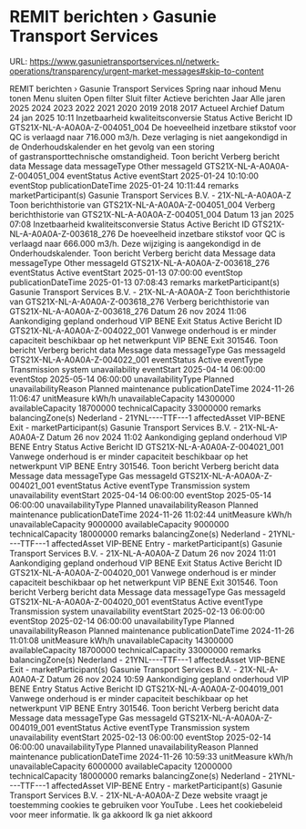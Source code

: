 # REMIT berichten › Gasunie Transport Services

URL: https://www.gasunietransportservices.nl/netwerk-operations/transparency/urgent-market-messages#skip-to-content

REMIT berichten › Gasunie Transport Services
Spring naar inhoud
Menu tonen
Menu sluiten
Open filter
Sluit filter
Actieve berichten
Jaar
Alle jaren
2025
2024
2023
2022
2021
2020
2019
2018
2017
Actueel
Archief
Datum
24 jan 2025 10:11
Inzetbaarheid kwaliteitsconversie
Status
Active
Bericht ID
GTS21X-NL-A-A0A0A-Z-004051_004
De hoeveelheid inzetbare stikstof voor QC is verlaagd naar 716.000 m3/h. Deze verlaging is niet aangekondigd in de Onderhoudskalender en het gevolg van een storing of gastransporttechnische omstandigheid.
Toon bericht
Verberg bericht data
Message data
messageType
Other
messageId
GTS21X-NL-A-A0A0A-Z-004051_004
eventStatus
Active
eventStart
2025-01-24 10:10:00
eventStop
publicationDateTime
2025-01-24 10:11:44
remarks
marketParticipant(s)
Gasunie Transport Services B.V. - 21X-NL-A-A0A0A-Z
Toon berichthistorie van GTS21X-NL-A-A0A0A-Z-004051_004
Verberg berichthistorie van GTS21X-NL-A-A0A0A-Z-004051_004
Datum
13 jan 2025 07:08
Inzetbaarheid kwaliteitsconversie
Status
Active
Bericht ID
GTS21X-NL-A-A0A0A-Z-003618_276
De hoeveelheid inzetbare stikstof voor QC is verlaagd naar 666.000 m3/h. Deze wijziging is aangekondigd in de Onderhoudskalender.
Toon bericht
Verberg bericht data
Message data
messageType
Other
messageId
GTS21X-NL-A-A0A0A-Z-003618_276
eventStatus
Active
eventStart
2025-01-13 07:00:00
eventStop
publicationDateTime
2025-01-13 07:08:43
remarks
marketParticipant(s)
Gasunie Transport Services B.V. - 21X-NL-A-A0A0A-Z
Toon berichthistorie van GTS21X-NL-A-A0A0A-Z-003618_276
Verberg berichthistorie van GTS21X-NL-A-A0A0A-Z-003618_276
Datum
26 nov 2024 11:06
Aankondiging gepland onderhoud VIP BENE Exit
Status
Active
Bericht ID
GTS21X-NL-A-A0A0A-Z-004022_001
Vanwege onderhoud is er minder capaciteit beschikbaar op het netwerkpunt VIP BENE Exit 301546.
Toon bericht
Verberg bericht data
Message data
messageType
Gas
messageId
GTS21X-NL-A-A0A0A-Z-004022_001
eventStatus
Active
eventType
Transmission system unavailability
eventStart
2025-04-14 06:00:00
eventStop
2025-05-14 06:00:00
unavailabilityType
Planned
unavailabilityReason
Planned maintenance
publicationDateTime
2024-11-26 11:06:47
unitMeasure
kWh/h
unavailableCapacity
14300000
availableCapacity
18700000
technicalCapacity
33000000
remarks
balancingZone(s)
Nederland - 21YNL----TTF---1
affectedAsset
VIP-BENE Exit -
marketParticipant(s)
Gasunie Transport Services B.V. - 21X-NL-A-A0A0A-Z
Datum
26 nov 2024 11:02
Aankondiging gepland onderhoud VIP BENE Entry
Status
Active
Bericht ID
GTS21X-NL-A-A0A0A-Z-004021_001
Vanwege onderhoud is er minder capaciteit beschikbaar op het netwerkpunt VIP BENE Entry 301546.
Toon bericht
Verberg bericht data
Message data
messageType
Gas
messageId
GTS21X-NL-A-A0A0A-Z-004021_001
eventStatus
Active
eventType
Transmission system unavailability
eventStart
2025-04-14 06:00:00
eventStop
2025-05-14 06:00:00
unavailabilityType
Planned
unavailabilityReason
Planned  maintenance
publicationDateTime
2024-11-26 11:02:44
unitMeasure
kWh/h
unavailableCapacity
9000000
availableCapacity
9000000
technicalCapacity
18000000
remarks
balancingZone(s)
Nederland - 21YNL----TTF---1
affectedAsset
VIP-BENE Entry -
marketParticipant(s)
Gasunie Transport Services B.V. - 21X-NL-A-A0A0A-Z
Datum
26 nov 2024 11:01
Aankondiging gepland onderhoud VIP BENE Exit
Status
Active
Bericht ID
GTS21X-NL-A-A0A0A-Z-004020_001
Vanwege onderhoud is er minder capaciteit beschikbaar op het netwerkpunt VIP BENE Exit 301546.
Toon bericht
Verberg bericht data
Message data
messageType
Gas
messageId
GTS21X-NL-A-A0A0A-Z-004020_001
eventStatus
Active
eventType
Transmission system unavailability
eventStart
2025-02-13 06:00:00
eventStop
2025-02-14 06:00:00
unavailabilityType
Planned
unavailabilityReason
Planned maintenance
publicationDateTime
2024-11-26 11:01:08
unitMeasure
kWh/h
unavailableCapacity
14300000
availableCapacity
18700000
technicalCapacity
33000000
remarks
balancingZone(s)
Nederland - 21YNL----TTF---1
affectedAsset
VIP-BENE Exit -
marketParticipant(s)
Gasunie Transport Services B.V. - 21X-NL-A-A0A0A-Z
Datum
26 nov 2024 10:59
Aankondiging gepland onderhoud VIP BENE Entry
Status
Active
Bericht ID
GTS21X-NL-A-A0A0A-Z-004019_001
Vanwege onderhoud is er minder capaciteit beschikbaar op het netwerkpunt VIP BENE Entry 301546.
Toon bericht
Verberg bericht data
Message data
messageType
Gas
messageId
GTS21X-NL-A-A0A0A-Z-004019_001
eventStatus
Active
eventType
Transmission system unavailability
eventStart
2025-02-13 06:00:00
eventStop
2025-02-14 06:00:00
unavailabilityType
Planned
unavailabilityReason
Planned maintenance
publicationDateTime
2024-11-26 10:59:33
unitMeasure
kWh/h
unavailableCapacity
6000000
availableCapacity
12000000
technicalCapacity
18000000
remarks
balancingZone(s)
Nederland - 21YNL----TTF---1
affectedAsset
VIP-BENE Entry -
marketParticipant(s)
Gasunie Transport Services B.V. - 21X-NL-A-A0A0A-Z
Deze website vraagt je toestemming cookies te gebruiken voor
YouTube
. Lees het
cookiebeleid
voor meer informatie.
Ik ga akkoord
Ik ga niet akkoord